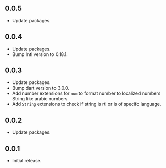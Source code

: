 ## 0.0.5
- Update packages.

## 0.0.4
- Update packages.
- Bump Intl version to 0.18.1.


## 0.0.3

- Update packages.
- Bump dart version to 3.0.0.
- Add number extensions for `num` to format number to localized numbers String like arabic numbers.
- Add `String` extensions to check if string is rtl or is of specifc language.

## 0.0.2

- Update packages.


## 0.0.1

- Initial release.

